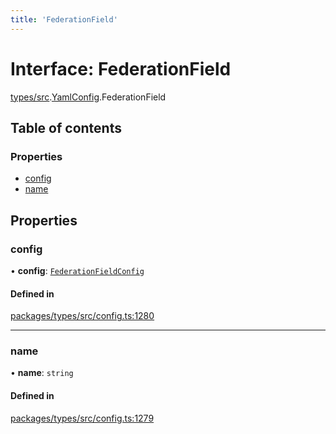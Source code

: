 ```yaml
---
title: 'FederationField'
---
```


# Interface: FederationField

[types/src](../modules/types_src).[YamlConfig](../modules/types_src.YamlConfig).FederationField

## Table of contents

### Properties

- [config](types_src.YamlConfig.FederationField#config)
- [name](types_src.YamlConfig.FederationField#name)

## Properties

### config

• **config**: [`FederationFieldConfig`](types_src.YamlConfig.FederationFieldConfig)

#### Defined in

[packages/types/src/config.ts:1280](https://github.com/Urigo/graphql-mesh/blob/master/packages/types/src/config.ts#L1280)

___

### name

• **name**: `string`

#### Defined in

[packages/types/src/config.ts:1279](https://github.com/Urigo/graphql-mesh/blob/master/packages/types/src/config.ts#L1279)
